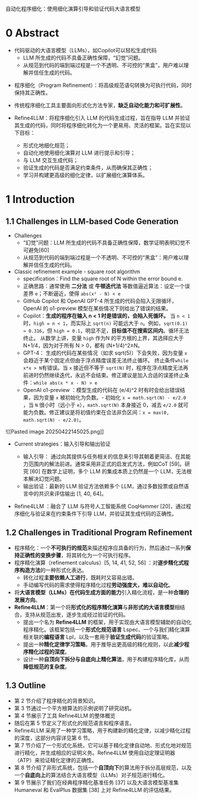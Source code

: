 自动化程序细化：使用细化演算引导和验证代码大语言模型

# 0 Abstract
* 代码驱动的大语言模型（LLMs），如Copilot可以轻松生成代码
	- LLM 所生成的代码不具备正确性保障，“幻觉”问题。
	- 从规范到代码的端到端过程是一个不透明、不可控的“黑盒”，用户难以理解并信任生成的代码。

- 程序细化（Program Refinement）：将高级规范语句转换为可执行代码，同时保持其正确性。
- 传统程序细化工具主要面向形式化方法专家，**缺乏自动化能力和可扩展性**。

- Refine4LLM：将程序细化引入 LLM 的代码生成过程，旨在指导 LLM 并验证其生成的代码，同时将程序细化转化为一个更易用、灵活的框架。旨在实现以下目标：
	- 形式化地细化规范；
	- 自动化地使用细化演算对 LLM 进行提示和引导；
	- 与 LLM 交互生成代码；
	- 验证生成的代码是否满足约束条件，从而确保其正确性；
	- 学习并构建更高级的细化定律，以扩展细化演算体系。

# 1 Introduction

## 1.1 Challenges in LLM-based Code Generation
* Challenges
	* “幻觉”问题：LLM 所生成的代码不具备正确性保障，数学证明表明幻觉不可避免[60]
	* 从规范到代码的端到端过程是一个不透明、不可控的“黑盒”：用户难以理解并信任生成的代码。
*  Classic refinement example - square root algorithm
	* specification：Find the square root of N within the error bound e.
	* 正确思路：通常使用 **二分法** 或 **牛顿迭代法** 等数值逼近算法：设定一个误差界 `e`；不断逼近，使得 `abs(x² - N) < e`
	* GitHub Copilot 和 OpenAI GPT-4 所生成的代码会陷入无限循环， OpenAI 的 o1-preview 模型在某些情况下则给出了错误的结果。
	* Copilot：**生成的程序在输入 n < 1 时是错误的，会陷入死循环。** 当 `n < 1` 时，`high = n < 1`，而实际上 `sqrt(n)` 可能远大于 `n`。例如，`sqrt(0.1) ≈ 0.316`，但 `high = 0.1`，明显不足，**目标值不在搜索区间内**。循环无法终止。 从数学上讲，变量 `high` 作为N 的平方根的上界，其选择应大于 N+1/4，因为对于所有 N > 0，都有 (N+1/4)^2≥N。
	* GPT-4： 生成的代码在某些情况（如求 sqrt(5)）下会失败，因为变量 `x` 会趋近于某个固定点但由于浮点精度误差无法终止循环。 终止条件`while x*x > N`有错误。当 `x` 接近但不等于 `sqrt(N)` 时，程序在浮点精度无法再前进时仍然继续迭代，永远不会结束。修正建议是加入合适的误差终止条件：`while abs(x * x - N) > e`
	* OpenAI o1-preview ：模型生成的代码在 (e/4)^2 时有时会给出错误结果，因为变量 `x` 被初始化为负数。- 初始化 `x = math.sqrt(N) - e/2.0`  ，当 `N` 很小时（远小于 `e`），`math.sqrt(N)` 本身接近 0，减去 `e/2.0` 就可能为负数。修正建议是将初值约束在合法非负区间：`x = max(0, math.sqrt(N) - e/2.0)`。

![[Pasted image 20250422145025.png]]

* Current strategies：输入引导和输出验证
	* 输入引导： 通过向其提供与任务相关的信息来引导其朝着更简洁、在其能力范围内的解法前进。通常采用非正式的启发式方法，例如CoT [59]。研究 [60] 在数学上证明，多个 LLM 的集成本质上仍然是一个 LLM，无法根本解决幻觉问题。
	* 输出验证：最新的 LLM 验证方法依赖多个 LLM，通过多数投票或自然语言中的共识来评估输出 [1, 40, 64]。

* Refine4LLM ：融合了 LLM 与符号人工智能系统 CoqHammer [20]，通过程序细化与验证来在约束条件下引导 LLM，并验证其生成代码的正确性。

## 1.2 Challenges in Traditional Program Refinement
* 程序精化：一个**不可执行的规范**来描述程序应具备的行为，然后通过一系列**保持正确性的变换步骤**，将其转化为一个可执行程序。
* 程序精化演算（refinement calculus）[5, 14, 41, 52, 56] ：对**逐步精化式程序构造方法**的一种形式化表达。
	* 转化过程**主要依赖人工进行**，既耗时又容易出错。
	* 手动编写代码的需求使得程序精化过程**劳动强度大，难以自动化**。
* 将**大语言模型（LLMs）在代码生成方面的能力**引入精化流程，是一种**合理的发展方向**。
* **Refine4LLM**：第一个将**形式化的程序精化演算**与**非形式的大语言模型**相结合，支持从规范出发，逐步生成经过验证的代码。
	- 提出一个名为 **Refine4LLM** 的框架，用于实现由大语言模型辅助的自动化程序精化。该框架包括一个**形式化规范语言** Lspec、一个与我们精化演算相关联的**编程语言** Lpl，以及一套用于**验证生成代码**的验证策略。
	- 提出一种**精化定律学习策略**，用于推导出更高级的精化规则，以此**减少程序精化过程的深度**。
	- 设计一种**自顶向下拆分与自底向上精化算法**，用于构建程序精化库，从而**降低规范的复杂度**。

## 1.3 Outline
- 第 2 节介绍了程序精化的背景知识。
- 第 3 节通过一个平方根算法的示例说明了研究动机。
- 第 4 节展示了工具 Refine4LLM 的整体概览
- 随后在第 5 节定义了形式化的规范语言和程序语言。
- Refine4LLM 采用了一种学习策略，用于构建新的精化定律，以减少精化过程的深度，这部分内容详见第 6 节。
- 第 7 节介绍了一个形式化系统，它可以基于精化定律自动地、形式化地对规范进行精化，并生成相应的证明义务。Refine4LLM 使用自动定理证明器（ATP）来验证精化定律的正确性。
- 第 8 节介绍了非形式系统，包括一个**自顶向下**的算法用于拆分高层规范，以及一个**自底向上**的算法结合大语言模型（LLMs）对子规范进行精化。
- 第 9 节展示了我们在经典程序精化基准任务 [37] 以及大语言模型基准集 Humaneval 和 EvalPlus 数据集 [38] 上对 Refine4LLM 的评估结果。